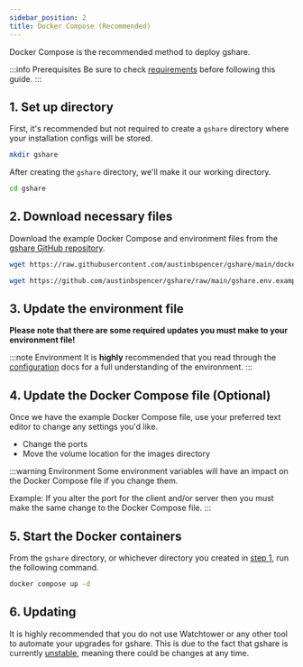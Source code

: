 ```yaml
---
sidebar_position: 2
title: Docker Compose (Recommended)
---
```


Docker Compose is the recommended method to deploy gshare.

:::info Prerequisites
Be sure to check [requirements](./requirements.md) before following this guide.
:::

## 1. Set up directory

First, it's recommended but not required to create a `gshare` directory where your installation configs will be stored.

```bash
mkdir gshare
```

After creating the `gshare` directory, we'll make it our working directory.

```bash
cd gshare
```

## 2. Download necessary files

Download the example Docker Compose and environment files from the [gshare GitHub repository](https://github.com/austinbspencer/gshare).

```bash
wget https://raw.githubusercontent.com/austinbspencer/gshare/main/docker-compose.yml.example docker-compose.yml
```

```bash
wget https://github.com/austinbspencer/gshare/raw/main/gshare.env.example gshare.env
```

## 3. Update the environment file

**Please note that there are some required updates you must make to your environment file!**

:::note Environment
It is **highly** recommended that you read through the [configuration](../administration/configuration.md) docs for a full understanding of the environment.
:::

## 4. Update the Docker Compose file (Optional)

Once we have the example Docker Compose file, use your preferred text editor to change any settings you'd like.

- Change the ports
- Move the volume location for the images directory

:::warning Environment
Some environment variables will have an impact on the Docker Compose file if you change them.

Example: If you alter the port for the client and/or server then you must make the same change to the Docker Compose file.
:::

## 5. Start the Docker containers

From the `gshare` directory, or whichever directory you created in [step 1](#1-set-up-directory), run the following command.

```bash
docker compose up -d
```

## 6. Updating

It is highly recommended that you do not use Watchtower or any other tool to automate your upgrades for gshare. This is due to the fact that gshare is currently [unstable](https://semver.org/#spec-item-4), meaning there could be changes at any time.
